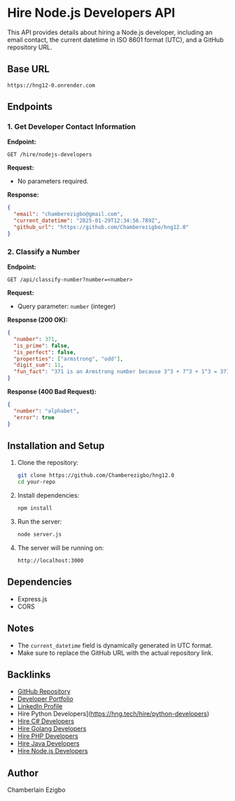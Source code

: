 # Hire Node.js Developers API

This API provides details about hiring a Node.js developer, including an email contact, the current datetime in ISO 8601 format (UTC), and a GitHub repository URL.

## Base URL

```
https://hng12-0.onrender.com
```

## Endpoints

### 1. Get Developer Contact Information

**Endpoint:**

```
GET /hire/nodejs-developers
```

**Request:**

- No parameters required.

**Response:**

```json
{
  "email": "chamberezigbo@gmail.com",
  "current_datetime": "2025-01-29T12:34:56.789Z",
  "github_url": "https://github.com/Chamberezigbo/hng12.0"
}
```

### 2. Classify a Number

**Endpoint:**

```
GET /api/classify-number?number=<number>
```

**Request:**

- Query parameter: `number` (integer)

**Response (200 OK):**

```json
{
  "number": 371,
  "is_prime": false,
  "is_perfect": false,
  "properties": ["armstrong", "odd"],
  "digit_sum": 11,
  "fun_fact": "371 is an Armstrong number because 3^3 + 7^3 + 1^3 = 371"
}
```

**Response (400 Bad Request):**

```json
{
  "number": "alphabet",
  "error": true
}
```

## Installation and Setup

1. Clone the repository:

   ```sh
   git clone https://github.com/Chamberezigbo/hng12.0
   cd your-repo
   ```

2. Install dependencies:

   ```sh
   npm install
   ```

3. Run the server:

   ```sh
   node server.js
   ```

4. The server will be running on:

   ```
   http://localhost:3000
   ```

## Dependencies

- Express.js
- CORS

## Notes

- The `current_datetime` field is dynamically generated in UTC format.
- Make sure to replace the GitHub URL with the actual repository link.

## Backlinks

- [GitHub Repository](https://github.com/Chamberezigbo/hng12.0)
- [Developer Portfolio](https://chamberline.netlify.app/)
- [LinkedIn Profile](https://linkedin.com/in/chambertech)
- Hire Python Developers](<https://hng.tech/hire/python-developers>)
- [Hire C# Developers](https://hng.tech/hire/csharp-developers)
- [Hire Golang Developers](https://hng.tech/hire/golang-developers)
- [Hire PHP Developers](https://hng.tech/hire/php-developers)
- [Hire Java Developers](https://hng.tech/hire/java-developers)
- [Hire Node.js Developers](https://hng.tech/hire/nodejs-developers)

## Author

Chamberlain Ezigbo
